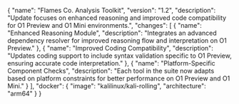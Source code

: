{
  "name": "Flames Co. Analysis Toolkit",
  "version": "1.2",
  "description": "Update focuses on enhanced reasoning and improved code compatibility for O1 Preview and O1 Mini environments.",
  "changes": [
    {
      "name": "Enhanced Reasoning Module",
      "description": "Integrates an advanced dependency resolver for improved reasoning flow and interpretation on O1 Preview."
    },
    {
      "name": "Improved Coding Compatibility",
      "description": "Updates coding support to include syntax validation specific to O1 Preview, ensuring accurate code interpretation."
    },
    {
      "name": "Platform-Specific Component Checks",
      "description": "Each tool in the suite now adapts based on platform constraints for better performance on O1 Preview and O1 Mini."
    }
  ],
  "docker": {
    "image": "kalilinux/kali-rolling",
    "architecture": "arm64"
  }
}
